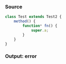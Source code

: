 ### Source
```js
class Test extends Test2 {
    method() {
        function* fn() {
            super.a;
        }
    }
}
```

### Output: error
